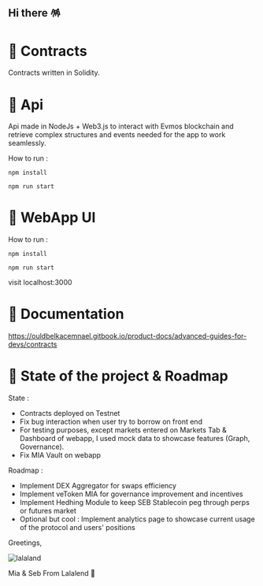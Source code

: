 ## Hi there 🪅

<!--

**Here are some ideas to get you started:**

🙋‍♀️ A short introduction - what is your organization all about?
🌈 Contribution guidelines - how can the community get involved?
👩‍💻 Useful resources - where can the community find your docs? Is there anything else the community should know?
🍿 Fun facts - what does your team eat for breakfast?
🧙 Remember, you can do mighty things with the power of [Markdown](https://docs.github.com/github/writing-on-github/getting-started-with-writing-and-formatting-on-github/basic-writing-and-formatting-syntax)
-->


# 🐼 Contracts
Contracts written in Solidity. 

# 🔨 Api

Api made in NodeJs + Web3.js to interact with Evmos blockchain and retrieve complex structures and events needed for the app to work seamlessly.

How to run :

  ```` npm install ````
  
  ```` npm run start ````

# 🌃 WebApp UI 
 
 How to run :
 
  ```` npm install ````
  
  ```` npm run start ````
  
 visit localhost:3000
 
# 📙 Documentation
  
  https://ouldbelkacemnael.gitbook.io/product-docs/advanced-guides-for-devs/contracts

# 🚧 State of the project & Roadmap
  State :
  
  - Contracts deployed on Testnet
  - Fix bug interaction when user try to borrow on front end
  - For testing purposes, except markets entered on Markets Tab & Dashboard of webapp, I used mock data to showcase features (Graph, Governance).
  - Fix MIA Vault on webapp

  Roadmap :
  
  - Implement DEX Aggregator for swaps efficiency
  - Implement veToken MIA for governance improvement and incentives
  - Implement Hedhing Module to keep SEB Stablecoin peg through perps or futures market
  - Optional but cool : Implement analytics page to showcase current usage of the protocol and users' positions
  

Greetings,

![lalaland](https://user-images.githubusercontent.com/39710677/189492236-3e84803b-2a93-4afd-b30f-87f5f16288f5.png)



Mia & Seb From Lalalend  🍬
